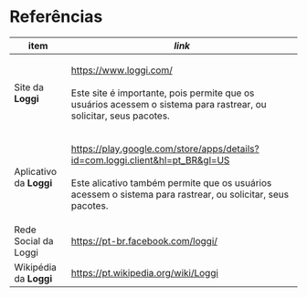 # Referências

| item | *link* |
| --- | --- |
| Site da **Loggi** | <p>https://www.loggi.com/<br><br> Este site é importante, pois permite que os usuários acessem o sistema para rastrear, ou solicitar, seus pacotes.</p> |
| Aplicativo da **Loggi** | <p>https://play.google.com/store/apps/details?id=com.loggi.client&hl=pt_BR&gl=US <br><br> Este alicativo também permite que os usuários acessem o sistema para rastrear, ou solicitar, seus pacotes.</p>|
| Rede Social da Loggi | https://pt-br.facebook.com/loggi/ |
| Wikipédia da **Loggi** | https://pt.wikipedia.org/wiki/Loggi |
